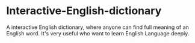 # Interactive-English-dictionary
A interactive English dictionary, where anyone can find full meaning of an English word. It's very useful who want to learn English Language deeply. 
